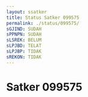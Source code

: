 ```yaml
---
layout: ssatker
title: Status Satker 099575
permalink: ./status/099575/
sGJIND: SUDAH
sPPNPN: SUDAH
sLSREK: BELUM
sLPJBD: TELAT
sLPJBP: TIDAK
sREKON: TIDAK
---
```


# Satker 099575